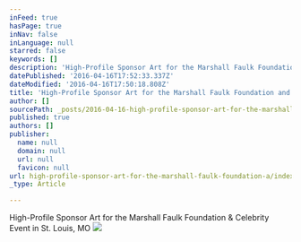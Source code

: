 ```yaml
---
inFeed: true
hasPage: true
inNav: false
inLanguage: null
starred: false
keywords: []
description: 'High-Profile Sponsor Art for the Marshall Faulk Foundation & Celebrity Event in St. Louis, MO'
datePublished: '2016-04-16T17:52:33.337Z'
dateModified: '2016-04-16T17:50:18.808Z'
title: 'High-Profile Sponsor Art for the Marshall Faulk Foundation and Celebrity Event in St. Louis, MO'
author: []
sourcePath: _posts/2016-04-16-high-profile-sponsor-art-for-the-marshall-faulk-foundation-a.md
published: true
authors: []
publisher:
  name: null
  domain: null
  url: null
  favicon: null
url: high-profile-sponsor-art-for-the-marshall-faulk-foundation-a/index.html
_type: Article

---
```

High-Profile Sponsor Art for the Marshall Faulk Foundation & Celebrity Event in St. Louis, MO
![](https://the-grid-user-content.s3-us-west-2.amazonaws.com/d14f9cd8-fe7a-4b52-80cb-90b498d35fa0.jpg)